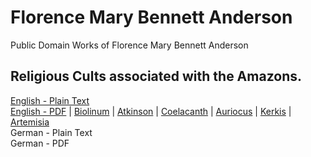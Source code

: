 # Florence Mary Bennett Anderson

Public Domain Works of Florence Mary Bennett Anderson

## Religious Cults associated with the Amazons.

[English - Plain Text](religious-cults-amazons/full-text-english.md)  
[English - PDF](https://cdn.solaranamnesis.com/FlorenceAnderson/bennett_anderson_amazons_1912_english.pdf) | [Biolinum](https://cdn.solaranamnesis.com/FlorenceAnderson/bennett_anderson_amazons_1912_english_biolinum.pdf) | [Atkinson](https://cdn.solaranamnesis.com/FlorenceAnderson/bennett_anderson_amazons_1912_english_atkinson.pdf) | [Coelacanth](https://cdn.solaranamnesis.com/FlorenceAnderson/bennett_anderson_amazons_1912_english_coelacanth.pdf) | [Auriocus](https://cdn.solaranamnesis.com/FlorenceAnderson/bennett_anderson_amazons_1912_english_aurical.pdf) | [Kerkis](https://cdn.solaranamnesis.com/FlorenceAnderson/bennett_anderson_amazons_1912_english_kerkis.pdf) | [Artemisia](https://cdn.solaranamnesis.com/FlorenceAnderson/bennett_anderson_amazons_1912_english_artemisia.pdf)  
German - Plain Text  
German - PDF  
